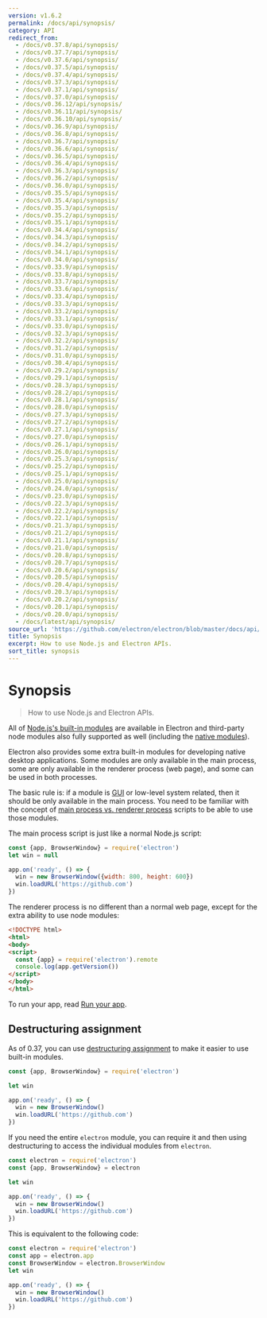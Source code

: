 ```yaml
---
version: v1.6.2
permalink: /docs/api/synopsis/
category: API
redirect_from:
  - /docs/v0.37.8/api/synopsis/
  - /docs/v0.37.7/api/synopsis/
  - /docs/v0.37.6/api/synopsis/
  - /docs/v0.37.5/api/synopsis/
  - /docs/v0.37.4/api/synopsis/
  - /docs/v0.37.3/api/synopsis/
  - /docs/v0.37.1/api/synopsis/
  - /docs/v0.37.0/api/synopsis/
  - /docs/v0.36.12/api/synopsis/
  - /docs/v0.36.11/api/synopsis/
  - /docs/v0.36.10/api/synopsis/
  - /docs/v0.36.9/api/synopsis/
  - /docs/v0.36.8/api/synopsis/
  - /docs/v0.36.7/api/synopsis/
  - /docs/v0.36.6/api/synopsis/
  - /docs/v0.36.5/api/synopsis/
  - /docs/v0.36.4/api/synopsis/
  - /docs/v0.36.3/api/synopsis/
  - /docs/v0.36.2/api/synopsis/
  - /docs/v0.36.0/api/synopsis/
  - /docs/v0.35.5/api/synopsis/
  - /docs/v0.35.4/api/synopsis/
  - /docs/v0.35.3/api/synopsis/
  - /docs/v0.35.2/api/synopsis/
  - /docs/v0.35.1/api/synopsis/
  - /docs/v0.34.4/api/synopsis/
  - /docs/v0.34.3/api/synopsis/
  - /docs/v0.34.2/api/synopsis/
  - /docs/v0.34.1/api/synopsis/
  - /docs/v0.34.0/api/synopsis/
  - /docs/v0.33.9/api/synopsis/
  - /docs/v0.33.8/api/synopsis/
  - /docs/v0.33.7/api/synopsis/
  - /docs/v0.33.6/api/synopsis/
  - /docs/v0.33.4/api/synopsis/
  - /docs/v0.33.3/api/synopsis/
  - /docs/v0.33.2/api/synopsis/
  - /docs/v0.33.1/api/synopsis/
  - /docs/v0.33.0/api/synopsis/
  - /docs/v0.32.3/api/synopsis/
  - /docs/v0.32.2/api/synopsis/
  - /docs/v0.31.2/api/synopsis/
  - /docs/v0.31.0/api/synopsis/
  - /docs/v0.30.4/api/synopsis/
  - /docs/v0.29.2/api/synopsis/
  - /docs/v0.29.1/api/synopsis/
  - /docs/v0.28.3/api/synopsis/
  - /docs/v0.28.2/api/synopsis/
  - /docs/v0.28.1/api/synopsis/
  - /docs/v0.28.0/api/synopsis/
  - /docs/v0.27.3/api/synopsis/
  - /docs/v0.27.2/api/synopsis/
  - /docs/v0.27.1/api/synopsis/
  - /docs/v0.27.0/api/synopsis/
  - /docs/v0.26.1/api/synopsis/
  - /docs/v0.26.0/api/synopsis/
  - /docs/v0.25.3/api/synopsis/
  - /docs/v0.25.2/api/synopsis/
  - /docs/v0.25.1/api/synopsis/
  - /docs/v0.25.0/api/synopsis/
  - /docs/v0.24.0/api/synopsis/
  - /docs/v0.23.0/api/synopsis/
  - /docs/v0.22.3/api/synopsis/
  - /docs/v0.22.2/api/synopsis/
  - /docs/v0.22.1/api/synopsis/
  - /docs/v0.21.3/api/synopsis/
  - /docs/v0.21.2/api/synopsis/
  - /docs/v0.21.1/api/synopsis/
  - /docs/v0.21.0/api/synopsis/
  - /docs/v0.20.8/api/synopsis/
  - /docs/v0.20.7/api/synopsis/
  - /docs/v0.20.6/api/synopsis/
  - /docs/v0.20.5/api/synopsis/
  - /docs/v0.20.4/api/synopsis/
  - /docs/v0.20.3/api/synopsis/
  - /docs/v0.20.2/api/synopsis/
  - /docs/v0.20.1/api/synopsis/
  - /docs/v0.20.0/api/synopsis/
  - /docs/latest/api/synopsis/
source_url: 'https://github.com/electron/electron/blob/master/docs/api/synopsis.md'
title: Synopsis
excerpt: How to use Node.js and Electron APIs.
sort_title: synopsis
---
```



<!--

Greetings, Electron hacker!

This file is generated automatically, so it should not be edited.

To make changes, head over to the electron/electron repository:

https://github.com/electron/electron/blob/master/docs/api/synopsis.md

-->

# Synopsis

> How to use Node.js and Electron APIs.

All of [Node.js's built-in modules](https://nodejs.org/api/) are available in Electron and third-party node modules also fully supported as well (including the [native modules]({{site.baseurl}}/docs/tutorial/using-native-node-modules)).

Electron also provides some extra built-in modules for developing native desktop applications. Some modules are only available in the main process, some are only available in the renderer process (web page), and some can be used in both processes.

The basic rule is: if a module is [GUI](https://en.wikipedia.org/wiki/Graphical_user_interface) or low-level system related, then it should be only available in the main process. You need to be familiar with the concept of [main process vs. renderer process]({{site.baseurl}}/docs/tutorial/quick-start#main-process) scripts to be able to use those modules.

The main process script is just like a normal Node.js script:

```javascript
const {app, BrowserWindow} = require('electron')
let win = null

app.on('ready', () => {
  win = new BrowserWindow({width: 800, height: 600})
  win.loadURL('https://github.com')
})
```

The renderer process is no different than a normal web page, except for the extra ability to use node modules:

```html
<!DOCTYPE html>
<html>
<body>
<script>
  const {app} = require('electron').remote
  console.log(app.getVersion())
</script>
</body>
</html>
```

To run your app, read [Run your app]({{site.baseurl}}/docs/tutorial/quick-start#run-your-app).

## Destructuring assignment

As of 0.37, you can use [destructuring assignment](https://developer.mozilla.org/en-US/docs/Web/JavaScript/Reference/Operators/Destructuring_assignment) to make it easier to use built-in modules.

```javascript
const {app, BrowserWindow} = require('electron')

let win

app.on('ready', () => {
  win = new BrowserWindow()
  win.loadURL('https://github.com')
})
```

If you need the entire `electron` module, you can require it and then using destructuring to access the individual modules from `electron`.

```javascript
const electron = require('electron')
const {app, BrowserWindow} = electron

let win

app.on('ready', () => {
  win = new BrowserWindow()
  win.loadURL('https://github.com')
})
```

This is equivalent to the following code:

```javascript
const electron = require('electron')
const app = electron.app
const BrowserWindow = electron.BrowserWindow
let win

app.on('ready', () => {
  win = new BrowserWindow()
  win.loadURL('https://github.com')
})
```
